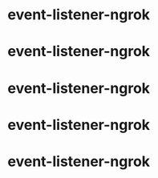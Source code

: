 # event-listener-ngrok
# event-listener-ngrok
# event-listener-ngrok
# event-listener-ngrok
# event-listener-ngrok
